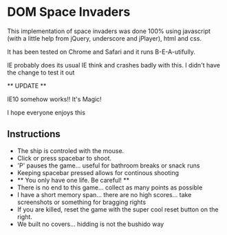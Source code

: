 DOM Space Invaders
=============

This implementation of space invaders was done 100% using javascript (with a little help from jQuery, underscore and jPlayer), html and css. 

It has been tested on Chrome and Safari and it runs B-E-A-utifully. 



IE probably does its usual IE think and crashes badly with this. I didn't have the change to test it out

** UPDATE **

IE10 somehow works!! It's Magic! 

I hope everyone enjoys this


Instructions
--------

* The ship is controled with the mouse. 
* Click or press spacebar to shoot.
* 'P' pauses the game... useful for bathroom breaks or snack runs 
* Keeping spacebar pressed allows for continous shooting 
* ** You only have one life. Be careful! **
* There is no end to this game... collect as many points as possible 
* I have a short memory span... there are no high scores... take screenshots or something for bragging rights 
* If you are killed, reset the game with the super cool reset button on the right. 
* We built no covers... hidding is not the bushido way 